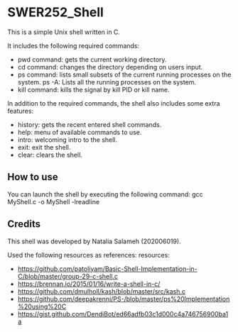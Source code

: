 # SWER252_Shell

This is a simple Unix shell written in C. 

It includes the following required commands: 
- pwd command: gets the current working directory.
- cd command: changes the directory depending on users input.
- ps command: lists small subsets of the current running processes on the system.
   ps -A: Lists all the running processes on the system.
- kill command: kills the signal by kill PID or kill name.

In addition to the required commands, the shell also includes some extra features:
- history: gets the recent entered shell commands. 
- help: menu of available commands to use. 
- intro: welcoming intro to the shell.
- exit: exit the shell.
- clear: clears the shell.

## How to use
You can launch the shell by executing the following command:
gcc MyShell.c -o MyShell -lreadline

## Credits
This shell was developed by Natalia Salameh (202006019). 

Used the following resources as references:
resources: 
- https://github.com/patoliyam/Basic-Shell-Implementation-in-C/blob/master/group-29-c-shell.c
- https://brennan.io/2015/01/16/write-a-shell-in-c/
- https://github.com/dmulholl/kash/blob/master/src/kash.c
- https://github.com/deepakrenni/PS-/blob/master/ps%20Implementation%20using%20C
- https://gist.github.com/DendiBot/ed66adfb03c1d000c4a746756900ba1a
           

